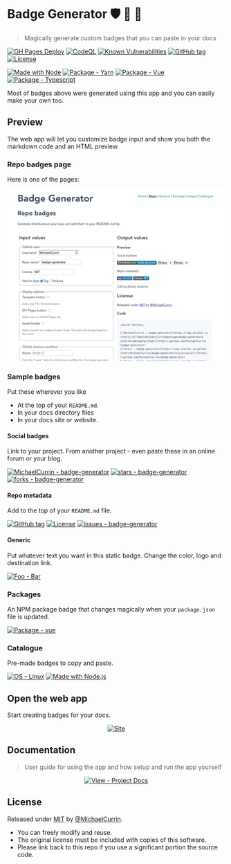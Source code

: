 # Badge Generator :shield: :badger: :mage:
> Magically generate custom badges that you can paste in your docs

[![GH Pages Deploy](https://github.com/MichaelCurrin/badge-generator/workflows/GH%20Pages%20Deploy/badge.svg)](https://github.com/MichaelCurrin/badge-generator/actions?query=workflow%3A%22GH+Pages+Deploy%22 "GitHub Actions workflow status")
[![CodeQL](https://github.com/MichaelCurrin/badge-generator/workflows/CodeQL/badge.svg)](https://github.com/MichaelCurrin/badge-generator/actions?query=workflow%3ACodeQL "Code quality workflow status")
[![Known Vulnerabilities](https://snyk.io/test/github/MichaelCurrin/badge-generator/badge.svg?targetFile=package.json)](https://snyk.io/test/github/MichaelCurrin/badge-generator?targetFile=package.json "Snyk vulnerabilities")
[![GitHub tag](https://img.shields.io/github/tag/MichaelCurrin/badge-generator)](https://github.com/MichaelCurrin/badge-generator/releases/?include_prereleases&sort=semver "View GitHub releases")
[![License](https://img.shields.io/badge/License-MIT-blue)](#license "Go to license section")

[![Made with Node](https://img.shields.io/badge/Node.js->=12-blue?logo=node.js&logoColor=white)](https://nodejs.org "Go to Node homepage")
[![Package - Yarn](https://img.shields.io/badge/Yarn->=1-blue?logo=yarn&logoColor=white)](https://classic.yarnpkg.com "Go to Yarn classic homepage")
[![Package - Vue](https://img.shields.io/github/package-json/dependency-version/MichaelCurrin/badge-generator/vue?logo=vue.js)](https://www.npmjs.com/package/vue "Go to Vue on NPM")
[![Package - Typescript](https://img.shields.io/github/package-json/dependency-version/MichaelCurrin/badge-generator/dev/typescript?logo=typescript&logoColor=white)](https://www.npmjs.com/package/typescript "Go to TypeScript on NPM")

Most of badges above were generated using this app and you can easily make your own too.


## Preview

The web app will let you customize badge input and show you both the markdown code and an HTML preview.

### Repo badges page

Here is one of the pages:

<div align="center">
    <a href="https://michaelcurrin.github.io/badge-generator/#/repo">
        <img src="/docs/_media/repo-badges-page.png" alt="Repo badges page screenshot" title="Repo badges page screenshot" width="600" />
    </a>
</div>

### Sample badges

Put these wherever you like

- At the top of your `README.md`.
- In your docs directory files
- In your docs site or website.

#### Social badges

Link to your project. From another project - even paste these in an online forum or your blog.

[![MichaelCurrin - badge-generator](https://img.shields.io/static/v1?label=MichaelCurrin&message=badge-generator&color=blue&logo=github)](https://github.com/MichaelCurrin/badge-generator)
[![stars - badge-generator](https://img.shields.io/github/stars/MichaelCurrin/badge-generator?style=social)](https://github.com/MichaelCurrin/badge-generator)
[![forks - badge-generator](https://img.shields.io/github/forks/MichaelCurrin/badge-generator?style=social)](https://github.com/MichaelCurrin/badge-generator)

#### Repo metadata

Add to the top of your `README.md` file.

[![GitHub tag](https://img.shields.io/github/tag/MichaelCurrin/badge-generator?include_prereleases=&sort=semver)](https://github.com/MichaelCurrin/badge-generator/releases/)
[![License](https://img.shields.io/badge/License-MIT-blue)](#license)
[![issues - badge-generator](https://img.shields.io/github/issues/MichaelCurrin/badge-generator)](https://github.com/MichaelCurrin/badge-generator/issues)

#### Generic

Put whatever text you want in this static badge. Change the color, logo and destination link.

[![Foo - Bar](https://img.shields.io/badge/Foo-Bar-2ea44f)](#)

### Packages

An NPM package badge that changes magically when your `package.json` file is updated.

[![Package - vue](https://img.shields.io/github/package-json/dependency-version/MichaelCurrin/badge-generator/vue?logo=vue.js&logoColor=white)](https://www.npmjs.com/package/vue)

### Catalogue

Pre-made badges to copy and paste.

[![OS - Linux](https://img.shields.io/badge/OS-Linux-blue?logo=linux&logoColor=white)](https://www.linux.org/)
[![Made with Node.js](https://img.shields.io/badge/Node.js->%3D12-blue?logo=node.js&logoColor=white)](https://nodejs.org)


## Open the web app

Start creating badges for your docs.

<div align="center">

[![Site](https://img.shields.io/badge/View_site-Badge_Generator-2ea44f?style=for-the-badge)](https://michaelcurrin.github.io/badge-generator/)

</div>


## Documentation
> User guide for using the app and how setup and run the app yourself

<div align="center">

[![View - Project Docs](https://img.shields.io/badge/View-Project_Docs-blue?style=for-the-badge)](/docs/#readme)

</div>


## License

Released under [MIT](/LICENSE) by [@MichaelCurrin](https://github.com/MichaelCurrin).

- You can freely modify and reuse.
- The original license must be included with copies of this software.
- Please link back to this repo if you use a significant portion the source code.
